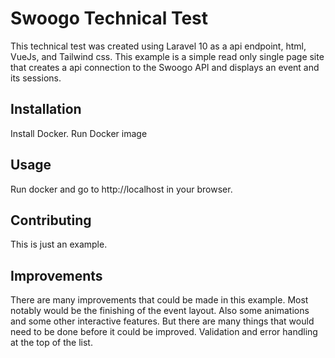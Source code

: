 # Swoogo Technical Test

This technical test was created using Laravel 10 as a api endpoint, html, VueJs, and Tailwind css. This example is a simple read only single page site that creates a api connection to the Swoogo API and displays an event and its sessions.

## Installation

Install Docker. Run Docker image

## Usage

Run docker and go to http://localhost in your browser. 

## Contributing

This is just an example.


## Improvements

There are many improvements that could be made in this example. Most notably would be the finishing of the event layout. Also some animations and some other interactive features. But there are many things that would need to be done before it could be improved. Validation and error handling at the top of the list. 